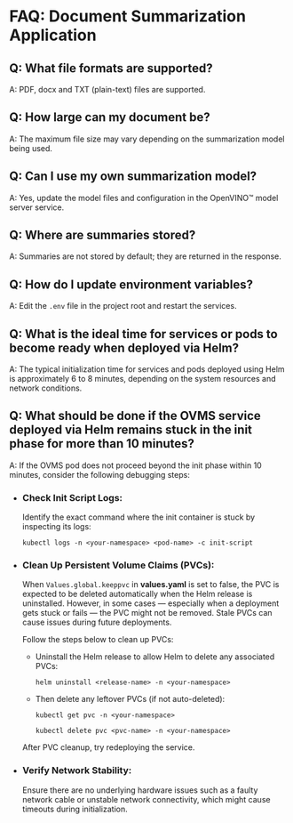 # FAQ: Document Summarization Application

## Q: What file formats are supported?
A: PDF, docx and TXT (plain-text) files are supported.

## Q: How large can my document be?
A: The maximum file size may vary depending on the summarization model being used.

## Q: Can I use my own summarization model?
A: Yes, update the model files and configuration in the  OpenVINO™ model server service.

## Q: Where are summaries stored?
A: Summaries are not stored by default; they are returned in the response.

## Q: How do I update environment variables?
A: Edit the `.env` file in the project root and restart the services.

## Q: What is the ideal time for services or pods to become ready when deployed via Helm?
A: The typical initialization time for services and pods deployed using Helm is approximately 6 to 8 minutes, depending on the system resources and network conditions.

## Q: What should be done if the OVMS service deployed via Helm remains stuck in the init phase for more than 10 minutes?
A: If the OVMS pod does not proceed beyond the init phase within 10 minutes, consider the following debugging steps:

- ### Check Init Script Logs:
  Identify the exact command where the init container is stuck by inspecting its logs:

  `kubectl logs -n <your-namespace> <pod-name> -c init-script`

- ### Clean Up Persistent Volume Claims (PVCs):
  When `Values.global.keeppvc` in **values.yaml** is set to false, the PVC is expected to be deleted automatically when the Helm release is uninstalled. However, in some cases — especially when a deployment gets stuck or fails — the PVC might not be removed. Stale PVCs can cause issues during future deployments.

  Follow the steps below to clean up PVCs:

  - Uninstall the Helm release to allow Helm to delete any associated PVCs:

    `helm uninstall <release-name> -n <your-namespace>`

  - Then delete any leftover PVCs (if not auto-deleted):

    `kubectl get pvc -n <your-namespace>`

    `kubectl delete pvc <pvc-name> -n <your-namespace>`

  After PVC cleanup, try redeploying the service.

- ### Verify Network Stability:
  Ensure there are no underlying hardware issues such as a faulty network cable or unstable network connectivity, which might cause timeouts during initialization.
  
